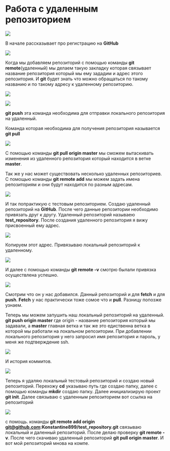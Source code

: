 # Работа с удаленным репозиторием

![](img/062.png)

В начале рассказывает про регистрацию на **GitHub**

![](img/063.png)

Когда мы добавляем репозиторий с помощью команды **git remote**(удаленный) мы делаем такую закладку которая связывает название репозитория который мы ему зададим и адрес этого репозитория. И **git** будет знать что можно обращаться по такому названию и по такому адресу к удаленному репозиторию.

![](img/064.png)

![](img/065.png)

**git push** эта команда необходима для отправки локального репозитория на удаленный.

Команда которая необходима для получения репозитория называется **git pull**

![](img/066.png)

C помощью команды **git pull origin master** мы сможем вытаскивать изменения из удаленного репозитория который находится в ветке **master**.

Так же у нас может существовать несколько удаленных репозиториев. С помощью команды **git remote add** мы можем задать имена репозиториям и они будут находится по разным адресам.

![](img/067.png)

И так попрактикую с тестовым репозиторием. Создаю удаленный репозиторий на **GitHub**. После чего данные репозитории необходимо привязать друг к другу. Удаленный репозиторий называею **test_repository**. После создания удаленного репозитория я вижу присвоенный ему адрес.

![](img/068.png)

Копируем этот адрес. Привязываю локальный репозиторий к удаленному. 

![](img/069.png)

И далее с помощью команды **git remote -v** смотрю былали привязка осуществлена успешно.

![](img/070.png)

Смотрим что он у нас добавился. Данный репозиторий и для **fetch** и для **push**. **Fetch** у нас практически тоже сомое что и **pull**. Разницу попозже узнаем.

Теперь мы можем запушить наш локальный репозиторий на удаленный. **git push origin master** где origin - название репозитория который мы задавали, а **master** главная ветка и так же это едиственна ветка в которой мы работали на локальном репозитории. При добавлении локального репозитория у него запросил имя репозитория и пароль, у меня же подтверждение ssh.

![](img/071.png)

И история коммитов.

![](img/072.png)

Теперь я удаляю локальный тестовый репозиторий и создаю новый репозиторий. Перехожу **cd** указываю путь где создаю папку, далее с помощью команды **mkdir** создаю папку. Далее инициализирую проект **git init**. Далее связываю с удаленным репозиторием вот ссылка на репозиторий

![](img/073.png)

c помощь. команды **git remote add origin git@github.com:Konstantine899/test_repository.git** связываю локальный и даленный репозиторий. После делаю проверку **git remote -v**. После чего скачиваю удаленный репозиторий **git pull origin master**. И вот мой репозиторий мнова на компе.